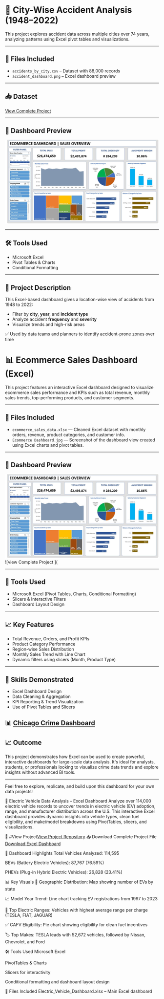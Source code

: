 # 🚨 City-Wise Accident Analysis (1948–2022)

This project explores accident data across multiple cities over 74 years, analyzing patterns using Excel pivot tables and visualizations.

---

## 📂 Files Included
- `accidents_by_city.csv` – Dataset with 88,000 records
- `accident_dashboard.png` – Excel dashboard preview

---

## 📥 Dataset
[View Complete Project](https://github.com/lalithasaipasala/city-accident-analysis-excel/blob/main/Ecommerce%20Dashboard.xlsx)

---

## 📸 Dashboard Preview

![Accident Dashboard](https://github.com/lalithasaipasala/city-accident-analysis-excel/blob/main/Ecommerce%20Dashboard.jpg)

---

## 🛠 Tools Used
- Microsoft Excel
- Pivot Tables & Charts
- Conditional Formatting

---

## 📄 Project Description
This Excel-based dashboard gives a location-wise view of accidents from 1948 to 2022:
- Filter by **city**, **year**, and **incident type**
- Analyze accident **frequency** and **severity**
- Visualize trends and high-risk areas

✅ Used by data teams and planners to identify accident-prone zones over time



# 📊 Ecommerce Sales Dashboard (Excel)

This project features an interactive Excel dashboard designed to visualize ecommerce sales performance and KPIs such as total revenue, monthly sales trends, top-performing products, and customer segments.

---

## 📂 Files Included

- `ecommerce_sales_data.xlsx` — Cleaned Excel dataset with monthly orders, revenue, product categories, and customer info.
- `Ecommerce Dashboard.jpg` — Screenshot of the dashboard view created using Excel charts and pivot tables.

---

## 📸 Dashboard Preview

![Ecommerce Dashboard](https://github.com/lalithasaipasala/city-accident-analysis-excel/blob/main/Ecommerce%20Dashboard.jpg)
![view Complete Project ](

---

## 🧰 Tools Used

- Microsoft Excel (Pivot Tables, Charts, Conditional Formatting)
- Slicers & Interactive Filters
- Dashboard Layout Design

---

## 📈 Key Features

- Total Revenue, Orders, and Profit KPIs
- Product Category Performance
- Region-wise Sales Distribution
- Monthly Sales Trend with Line Chart
- Dynamic filters using slicers (Month, Product Type)

---

## 📌 Skills Demonstrated

- Excel Dashboard Design
- Data Cleaning & Aggregation
- KPI Reporting & Trend Visualization
- Use of Pivot Tables and Slicers




## 📊 [Chicago Crime Dashboard](https://github.com/lalithasaipasala/city-accident-analysis-excel/blob/main/Chicago%20Crime%20%20Analysis.jpg)


## 📈 Outcome

This project demonstrates how Excel can be used to create powerful, interactive dashboards for large-scale data analysis. It's ideal for analysts, students, or professionals looking to visualize crime data trends and explore insights without advanced BI tools.

---

Feel free to explore, replicate, and build upon this dashboard for your own data projects!

🚗 Electric Vehicle Data Analysis – Excel Dashboard
Analyze over 114,000 electric vehicle records to uncover trends in electric vehicle (EV) adoption, range, and manufacturer distribution across the U.S. This interactive Excel dashboard provides dynamic insights into vehicle types, clean fuel eligibility, and make/model breakdowns using PivotTables, slicers, and visualizations.

🔗 #View Project[View Project Repository](https://github.com/lalithasaipasala/city-accident-analysis-excel/blob/main/Electric%20Vehicle%20Dashboard.jpg)
📥 Download Complete Project File [Download Excel Dashboard](https://github.com/lalithasaipasala/city-accident-analysis-excel/commit/db606dc8fea9ac6fe7c08bab4a1743a0753ec8ae)

🧾 Dashboard Highlights
Total Vehicles Analyzed: 114,595

BEVs (Battery Electric Vehicles): 87,767 (76.59%)

PHEVs (Plug-in Hybrid Electric Vehicles): 26,828 (23.41%)

📊 Key Visuals
📍 Geographic Distribution: Map showing number of EVs by state

📈 Model Year Trend: Line chart tracking EV registrations from 1997 to 2023

🔋 Top Electric Ranges: Vehicles with highest average range per charge (TESLA, FIAT, JAGUAR)

✅ CAFV Eligibility: Pie chart showing eligibility for clean fuel incentives

🏷️ Top Makes: TESLA leads with 52,672 vehicles, followed by Nissan, Chevrolet, and Ford

🛠️ Tools Used
Microsoft Excel

PivotTables & Charts

Slicers for interactivity

Conditional formatting and dashboard layout design

📁 Files Included
Electric_Vehicle_Dashboard.xlsx – Main Excel dashboard








